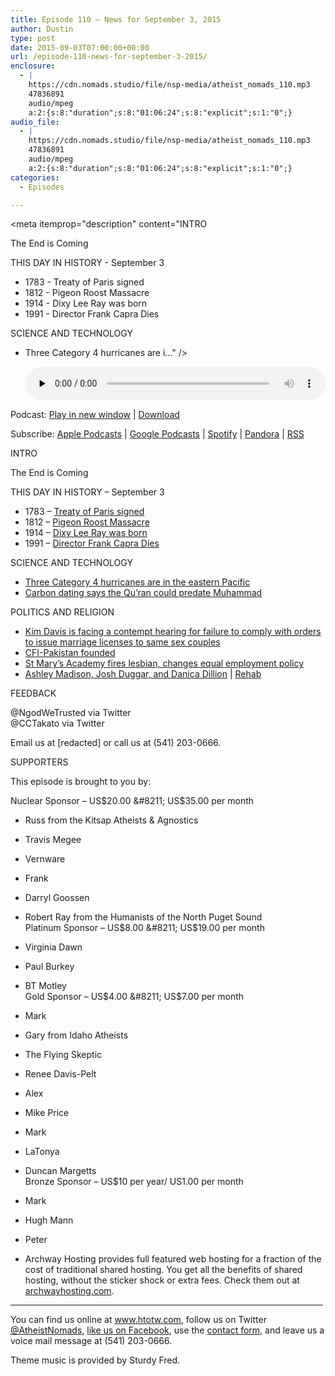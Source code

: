 ```yaml
---
title: Episode 110 – News for September 3, 2015
author: Dustin
type: post
date: 2015-09-03T07:00:00+00:00
url: /episode-110-news-for-september-3-2015/
enclosure:
  - |
    https://cdn.nomads.studio/file/nsp-media/atheist_nomads_110.mp3
    47836891
    audio/mpeg
    a:2:{s:8:"duration";s:8:"01:06:24";s:8:"explicit";s:1:"0";}
audio_file:
  - |
    https://cdn.nomads.studio/file/nsp-media/atheist_nomads_110.mp3
    47836891
    audio/mpeg
    a:2:{s:8:"duration";s:8:"01:06:24";s:8:"explicit";s:1:"0";}
categories:
  - Episodes

---
```

<div itemscope itemtype="http://schema.org/AudioObject">
  <meta itemprop="name" content="Episode 110 &#8211; News for September 3, 2015" />
  
  <meta itemprop="uploadDate" content="2015-09-03T01:00:00-06:00" />
  
  <meta itemprop="encodingFormat" content="audio/mpeg" />
  
  <meta itemprop="duration" content="PT1H06M24S" />
  
  <meta itemprop="description" content="INTRO

The End is Coming

THIS DAY IN HISTORY - September 3

* 1783 - Treaty of Paris signed
* 1812 - Pigeon Roost Massacre
* 1914 - Dixy Lee Ray was born
* 1991 - Director Frank Capra Dies

SCIENCE AND TECHNOLOGY

* Three Category 4 hurricanes are i..." />
  
  <meta itemprop="contentUrl" content="https://dts.podtrac.com/redirect.mp3/cdn.nomads.studio/file/nsp-media/atheist_nomads_110.mp3" />
  
  <meta itemprop="contentSize" content="45.6" />
  </p> 
  
  <div class="powerpress_player" id="powerpress_player_8367">
    <audio class="wp-audio-shortcode" id="audio-5126-111" preload="none" style="width: 100%;" controls="controls"><source type="audio/mpeg" src="https://dts.podtrac.com/redirect.mp3/cdn.nomads.studio/file/nsp-media/atheist_nomads_110.mp3?_=111" /><a href="https://dts.podtrac.com/redirect.mp3/cdn.nomads.studio/file/nsp-media/atheist_nomads_110.mp3">https://dts.podtrac.com/redirect.mp3/cdn.nomads.studio/file/nsp-media/atheist_nomads_110.mp3</a></audio>
  </div>
</div>

<p class="powerpress_links powerpress_links_mp3">
  Podcast: <a href="https://dts.podtrac.com/redirect.mp3/cdn.nomads.studio/file/nsp-media/atheist_nomads_110.mp3" class="powerpress_link_pinw" target="_blank" title="Play in new window" onclick="return powerpress_pinw('https://htotw.com/?powerpress_pinw=5126-podcast');" rel="nofollow">Play in new window</a> | <a href="https://dts.podtrac.com/redirect.mp3/cdn.nomads.studio/file/nsp-media/atheist_nomads_110.mp3" class="powerpress_link_d" title="Download" rel="nofollow" download="atheist_nomads_110.mp3">Download</a>
</p>

<p class="powerpress_links powerpress_subscribe_links">
  Subscribe: <a href="https://podcasts.apple.com/us/podcast/humanists-take-on-the-world/id530050098?mt=2&ls=1" class="powerpress_link_subscribe powerpress_link_subscribe_itunes" target="_blank" title="Subscribe on Apple Podcasts" rel="nofollow">Apple Podcasts</a> | <a href="https://www.google.com/podcasts?feed=aHR0cDovL2F0aGVpc3Rub21hZHMubGlic3luLmNvbS9yc3M%3D" class="powerpress_link_subscribe powerpress_link_subscribe_googleplay" target="_blank" title="Subscribe on Google Podcasts" rel="nofollow">Google Podcasts</a> | <a href="https://open.spotify.com/show/3LzK2xZGike6Tc1GEMtMbr?si=LieN9SNuTpq96smuaUsH8A" class="powerpress_link_subscribe powerpress_link_subscribe_spotify" target="_blank" title="Subscribe on Spotify" rel="nofollow">Spotify</a> | <a href="https://www.pandora.com/podcast/atheist-nomads/PC:10122?corr=62071012&part=ug" class="powerpress_link_subscribe powerpress_link_subscribe_pandora" target="_blank" title="Subscribe on Pandora" rel="nofollow">Pandora</a> | <a href="https://htotw.com/feed/podcast/" class="powerpress_link_subscribe powerpress_link_subscribe_rss" target="_blank" title="Subscribe via RSS" rel="nofollow">RSS</a>
</p>

INTRO

The End is Coming

THIS DAY IN HISTORY &#8211; September 3

* 1783 &#8211; <a href="https://en.wikipedia.org/wiki/Treaty_of_Paris_(1783)" target="_blank" rel="noopener">Treaty of Paris signed</a>  
* 1812 &#8211; <a href="https://en.wikipedia.org/wiki/Pigeon_Roost_State_Historic_Site#Pigeon_Roost_Massacre" target="_blank" rel="noopener">Pigeon Roost Massacre</a>  
* 1914 &#8211; <a href="https://en.wikipedia.org/wiki/Dixy_Lee_Ray" target="_blank" rel="noopener">Dixy Lee Ray was born</a>  
* 1991 &#8211; <a href="http://www.history.com/this-day-in-history/its-a-wonderful-life-director-capra-dies" target="_blank" rel="noopener">Director Frank Capra Dies</a>

SCIENCE AND TECHNOLOGY

* <a href="http://www.sciencealert.com/three-category-4-hurricanes-have-just-hit-in-pacific-ocean-at-the-same-time" target="_blank" rel="noopener">Three Category 4 hurricanes are in the eastern Pacific</a>  
* <a href="http://www.rawstory.com/2015/08/carbon-dating-suggests-worlds-oldest-koran-is-even-older-than-the-prophet-muhammad/" target="_blank" rel="noopener">Carbon dating says the Qu’ran could predate Muhammad</a>

POLITICS AND RELIGION

* <a href="http://www.rawstory.com/2015/08/supreme-court-denies-kentucky-clerk-request-on-gay-marriage-licenses/" target="_blank" rel="noopener">Kim Davis is facing a contempt hearing for failure to comply with orders to issue marriage licenses to same sex couples</a>  
* <a href="http://www.centerforinquiry.net/news/welcome_cfi_pakistan/" target="_blank" rel="noopener">CFI-Pakistan founded</a>  
* <a href="http://www.kgw.com/story/news/2015/08/26/catholic-school-rejects-hire-due--same-sex-marriage-view/32381067/" target="_blank" rel="noopener">St Mary’s Academy fires lesbian, changes equal employment policy</a>  
* [Ashley Madison, Josh Duggar, and Danica Dillion][1] | <a href="http://www.etonline.com/news/170970_josh_duggar_life_at_christian_rehab_facility_includes_bible_study/" target="_blank" rel="noopener">Rehab</a>

FEEDBACK

@NgodWeTrusted via Twitter  
@CCTakato via Twitter

Email us at [redacted] or call us at (541) 203-0666.

SUPPORTERS

This episode is brought to you by:

Nuclear Sponsor &#8211; US$20.00 &#8211; US$35.00 per month  
* Russ from the Kitsap Atheists & Agnostics  
* Travis Megee  
* Vernware  
* Frank  
* Darryl Goossen  
* Robert Ray from the Humanists of the North Puget Sound  
Platinum Sponsor &#8211; US$8.00 &#8211; US$19.00 per month  
* Virginia Dawn  
* Paul Burkey  
* BT Motley  
Gold Sponsor &#8211; US$4.00 &#8211; US$7.00 per month  
* Mark  
* Gary from Idaho Atheists  
* The Flying Skeptic  
* Renee Davis-Pelt  
* Alex  
* Mike Price  
* Mark  
* LaTonya  
* Duncan Margetts  
Bronze Sponsor &#8211; US$10 per year/ US1.00 per month  
* Mark  
* Hugh Mann  
* Peter

* Archway Hosting provides full featured web hosting for a fraction of the cost of traditional shared hosting. You get all the benefits of shared hosting, without the sticker shock or extra fees. Check them out at <a href="http://archwayhosting.com/" target="_blank" rel="noopener">archwayhosting.com</a>.

<hr width="500" />

You can find us online at <a href="https://www.htotw.com/" target="_blank" rel="noopener">www.htotw.com</a>, follow us on Twitter <a href="https://twitter.com/AtheistNomads" target="_blank" rel="noopener">@AtheistNomads</a>, <a href="https://htotw.com/facebook" target="_blank" rel="noopener">like us on Facebook</a>, use the [contact form](https://htotw.com/contact), and leave us a voice mail message at (541) 203-0666.

Theme music is provided by Sturdy Fred.

 [1]: http://www.dailymail.co.uk/tvshowbiz/article-3211848/Josh-Duggar-enters-faith-based-rehab-treated-sex-addiction-allegation-paid-stripper-rough-sex-wife-s-latest-pregnancy.html